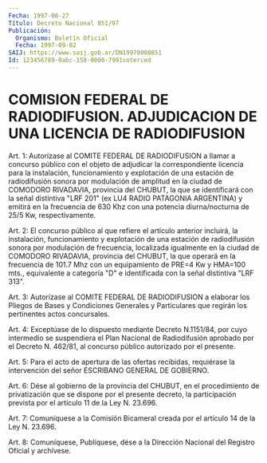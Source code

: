 ```yaml
---
Fecha: 1997-08-27
Título: Decreto Nacional 851/97
Publicación:
  Organismo: Boletín Oficial
  Fecha: 1997-09-02
SAIJ: https://www.saij.gob.ar/DN19970000851
Id: 123456789-0abc-158-0000-7991soterced
---
```

# COMISION FEDERAL DE RADIODIFUSION. ADJUDICACION DE UNA LICENCIA DE RADIODIFUSION

<a id="1"></a>
Art. 1: Autorízase al COMITE FEDERAL DE RADIODIFUSION a llamar a  concurso  público  con el objeto de adjudicar la correspondiente licencia para la instalación,  funcionamiento  y explotación de una estación de radiodifusión sonora por modulación  de  amplitud en la ciudad  de  COMODORO  RIVADAVIA,  provincia del CHUBUT, la  que  se identificará  con  la señal distintiva  "LRF  201"  (ex  LU4  RADIO PATAGONIA ARGENTINA)  y emitirá en la frecuencia de 630 Khz con una potencia    diurna/nocturna  de    25/5  Kw,    respectivamente.

<a id="2"></a>
Art. 2: El concurso público  al  que  refiere el artículo anterior incluirá,  la  instalación, funcionamiento  y  explotación  de  una estación de radiodifusión  sonora  por  modulación  de  frecuencia, localizada igualmente en la ciudad de COMODORO RIVADAVIA, provincia del  CHUBUT,  la que operará en la frecuencia de 101.7 Mhz  con  un equipamiento de  PRE=4  Kw  y HMA=100 mts., equivalente a categoría "D" e identificada con la señal distintiva "LRF 313".

<a id="3"></a>
Art. 3: Autorízase al COMITE  FEDERAL  DE RADIODIFUSION a elaborar los  Pliegos de Bases y Condiciones Generales  y  Particulares  que regirán los pertinentes actos concursales.

<a id="4"></a>
Art. 4: Exceptúase de lo dispuesto mediante Decreto N.1151/84, por cuyo intermedio  se  suspendiera  el Plan Nacional de Radiodifusión aprobado por el Decreto N. 462/81, al  concurso  público  autorizado por el presente.

<a id="5"></a>
Art.  5: Para  el  acto  de  apertura  de  las  ofertas recibidas, requiérase la intervención del señor ESCRIBANO GENERAL  DE GOBIERNO.

<a id="6"></a>
Art.  6:  Dése  al  gobierno  de  la provincia del CHUBUT, en  el procedimiento  de  privatización que se  dispone  por  el  presente decreto, la participación  prevista  por el artículo 11 de la Ley N. 23.696.

<a id="7"></a>
Art. 7: Comuníquese a la Comisión Bicameral creada por el artículo 14 de la Ley N. 23.696.

<a id="8"></a>
Art. 8: Comuníquese, Publíquese, dése a la Dirección Nacional del Registro Oficial y archívese.